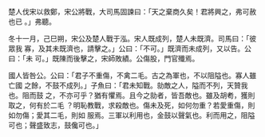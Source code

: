 楚人伐宋以救鄭，宋公將戰，大司馬固諫曰：「天之棄商久矣！君將興之，弗可赦也已
。」弗聽。

冬十一月，己巳朔，宋公及楚人戰于泓。宋人既成列，楚人未既濟。司馬曰：「彼眾我
寡，及其未既濟也，請擊之。」公曰：「不可。」既濟而未成列，又以告。公曰：「未
可。」既陳而後擊之，宋師敗績。公傷股，門官殲焉。

國人皆咎公。公曰：「君子不重傷，不禽二毛。古之為軍也，不以阻隘也。寡人雖亡國
之餘，不鼓不成列。」子魚曰：「君未知戰。勍敵之人，隘而不列，天贊我也。阻而鼓
之，不亦可乎？猶有懼焉。且今之勍者，皆吾敵也。雖及胡耇，獲則取之，何有於二毛
？明恥教戰，求殺敵也。傷未及死，如何勿重？若愛重傷，則如勿傷；愛其二毛，則如
服焉。三軍以利用也，金鼓以聲氣也。利而用之，阻隘可也；聲盛致志，鼓儳可也。」

